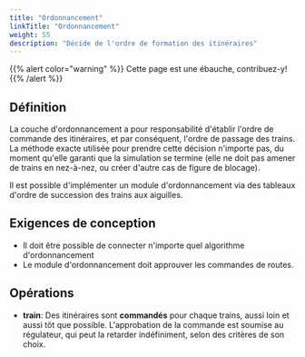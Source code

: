 ```yaml
---
title: "Ordonnancement"
linkTitle: "Ordonnancement"
weight: 55
description: "Décide de l'ordre de formation des itinéraires"
---
```


{{% alert color="warning" %}}
Cette page est une ébauche, contribuez-y!
{{% /alert %}}


## Définition

La couche d'ordonnancement a pour responsabilité d'établir l'ordre de commande des itinéraires, et par conséquent, l'ordre de passage des trains.
La méthode exacte utilisée pour prendre cette décision n'importe pas, du moment qu'elle garanti que la simulation se termine (elle ne doit pas amener de trains en nez-à-nez, ou créer d'autre cas de figure de blocage).

Il est possible d'implémenter un module d'ordonnancement via des tableaux d'ordre de succession des trains aux aiguilles.

## Exigences de conception

- Il doit être possible de connecter n'importe quel algorithme d'ordonnancement
- Le module d'ordonnancement doit approuver les commandes de routes.

## Opérations

- **train**: Des itinéraires sont **commandés** pour chaque trains, aussi loin et aussi tôt que possible. L'approbation de la commande est soumise au régulateur, qui peut la retarder indéfiniment, selon des critères de son choix.

